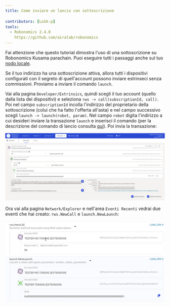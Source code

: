 ```yaml
---
title: Come inviare un lancio con sottoscrizione

contributors: [LoSk-p]
tools:   
  - Robonomics 2.4.0
    https://github.com/airalab/robonomics
---
```


<robo-wiki-note type="warning" title="Parachain">

  Fai attenzione che questo tutorial dimostra l'uso di una sottoscrizione su Robonomics Kusama parachain. Puoi eseguire tutti i passaggi anche sul tuo [nodo locale](/docs/run-dev-node).

</robo-wiki-note>

Se il tuo indirizzo ha una sottoscrizione attiva, allora tutti i dispositivi configurati con il segreto di quell'account possono inviare estrinseci senza commissioni. 
Proviamo a inviare il comando `launch`.

Vai alla pagina `Developer/Extrinsics`, quindi scegli il tuo account (quello dalla lista dei dispositivi) e seleziona `rws -> call(subscriptionId, call)`. Poi nel campo `subscriptionId` incolla l'indirizzo del proprietario della sottoscrizione (colui che ha fatto l'offerta all'asta) e nel campo successivo scegli `launch -> launch(robot, param)`. Nel campo `robot` digita l'indirizzo a cui desideri inviare la transazione `launch` e inserisci il comando (per la descrizione del comando di lancio consulta [qui](/docs/launch)). Poi invia la transazione: 

![launch](../images/rws/launch.png)


Ora vai alla pagina `Network/Explorer` e nell'area `Eventi Recenti` vedrai due eventi che hai creato: `rws.NewCall` e `launch.NewLaunch`:

![events](../images/rws/events.png)
